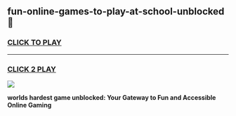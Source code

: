 
## fun-online-games-to-play-at-school-unblocked 👋
<h3>
<a href="https://premium.freeplayer.one?title=fun-online-games-to-play-at-school-unblocked&ref=14F">CLICK TO PLAY</a></h3>
<hr>

<h3>
<a href="https://premium.freeplayer.one?title=fun-online-games-to-play-at-school-unblocked&ref=14F">CLICK 2 PLAY</a>
  
</h3>

<a href="https://premium.freeplayer.one?title=fun-online-games-to-play-at-school-unblocked&ref=12F/"><img src="https://clearcache.store/games.png"></a>


**worlds hardest game unblocked: Your Gateway to Fun and Accessible Online Gaming**
